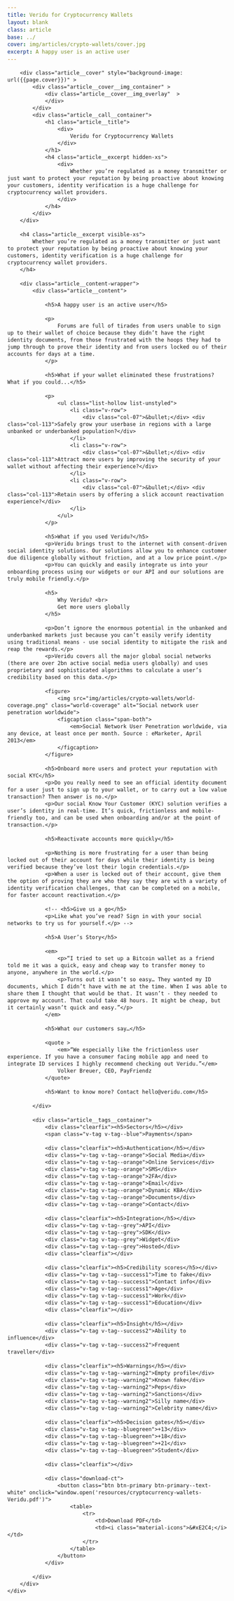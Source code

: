 ```yaml
---
title: Veridu for Cryptocurrency Wallets
layout: blank
class: article
base: ../
cover: img/articles/crypto-wallets/cover.jpg
excerpt: A happy user is an active user
---
```

<article>
	<div class="article__body article__body--crypto-wallets">

		<div class="article__cover" style="background-image: url({{page.cover}})" >
			<div class="article__cover__img_container" >
				<div class="article__cover__img_overlay"  >
				</div>
			</div>
			<div class="article__call__container">
				<h1 class="article__title">
					<div>
						Veridu for Cryptocurrency Wallets
					</div>
				</h1>
				<h4 class="article__excerpt hidden-xs">
					<div>
						Whether you’re regulated as a money transmitter or just want to protect your reputation by being proactive about knowing your customers, identity verification is a huge challenge for cryptocurrency wallet providers.
					</div>
				</h4>
			</div>
		</div>

		<h4 class="article__excerpt visible-xs">
			Whether you’re regulated as a money transmitter or just want to protect your reputation by being proactive about knowing your customers, identity verification is a huge challenge for cryptocurrency wallet providers.
		</h4>

		<div class="article__content-wrapper">
			<div class="article__content">

				<h5>A happy user is an active user</h5>

				<p>
					Forums are full of tirades from users unable to sign up to their wallet of choice because they didn’t have the right identity documents, from those frustrated with the hoops they had to jump through to prove their identity and from users locked ou of their accounts for days at a time.
				</p>

				<h5>What if your wallet eliminated these frustrations? What if you could...</h5>

				<p>
					<ul class="list-hollow list-unstyled">
						<li class="v-row">
							<div class="col-07">&bullet;</div> <div class="col-113">Safely grow your userbase in regions with a large unbanked or underbanked population?</div>
						</li>
						<li class="v-row">
							<div class="col-07">&bullet;</div> <div class="col-113">Attract more users by improving the security of your wallet without affecting their experience?</div>
						</li>
						<li class="v-row">
							<div class="col-07">&bullet;</div> <div class="col-113">Retain users by offering a slick account reactivation experience?</div>
						</li>
					</ul>
				</p>

				<h5>What if you used Veridu?</h5>
				<p>Veridu brings trust to the internet with consent-driven social identity solutions. Our solutions allow you to enhance customer due diligence globally without friction, and at a low price point.</p>
				<p>You can quickly and easily integrate us into your onboarding process using our widgets or our API and our solutions are truly mobile friendly.</p>

				<h5>
					Why Veridu? <br>
					Get more users globally
				</h5>

				<p>Don’t ignore the enormous potential in the unbanked and underbanked markets just because you can’t easily verify identity using traditional means - use social identity to mitigate the risk and reap the rewards.</p>
				<p>Veridu covers all the major global social networks (there are over 2bn active social media users globally) and uses proprietary and sophisticated algorithms to calculate a user’s credibility based on this data.</p>

				<figure>
					<img src="img/articles/crypto-wallets/world-coverage.png" class="world-coverage" alt="Social network user penetration worldwide">
					<figcaption class="span-both">
						<em>Social Network User Penetration worldwide, via any device, at least once per month. Source : eMarketer, April 2013</em>
					</figcaption>
				</figure>

				<h5>Onboard more users and protect your reputation with social KYC</h5>
				<p>Do you really need to see an official identity document for a user just to sign up to your wallet, or to carry out a low value transaction? Then answer is no.</p>
				<p>Our social Know Your Customer (KYC) solution verifies a user’s identity in real-time. It’s quick, frictionless and mobile-friendly too, and can be used when onboarding and/or at the point of transaction.</p>

				<h5>Reactivate accounts more quickly</h5>

				<p>Nothing is more frustrating for a user than being locked out of their account for days while their identity is being verified because they’ve lost their login credentials.</p>
				<p>When a user is locked out of their account, give them the option of proving they are who they say they are with a variety of identity verification challenges, that can be completed on a mobile, for faster account reactivation.</p>

				<!-- <h5>Give us a go</h5>
				<p>Like what you’ve read? Sign in with your social networks to try us for yourself.</p> -->

				<h5>A User’s Story</h5>

				<em>
					<p>“I tried to set up a Bitcoin wallet as a friend told me it was a quick, easy and cheap way to transfer money to anyone, anywhere in the world.</p>
					<p>Turns out it wasn’t so easy… They wanted my ID documents, which I didn’t have with me at the time. When I was able to share them I thought that would be that. It wasn’t - they needed to approve my account. That could take 48 hours. It might be cheap, but it certainly wasn’t quick and easy.”</p>
				</em>

				<h5>What our customers say…</h5>

				<quote >
					<em>“We especially like the frictionless user experience. If you have a consumer facing mobile app and need to integrate ID services I highly recommend checking out Veridu.”</em>
					Volker Breuer, CEO, PayFriendz
				</quote>

				<h5>Want to know more? Contact hello@veridu.com</h5>

			</div>

			<div class="article__tags__container">
				<div class="clearfix"><h5>Sectors</h5></div>
				<span class="v-tag v-tag--blue">Payments</span>

				<div class="clearfix"><h5>Authentication</h5></div>
				<div class="v-tag v-tag--orange">Social Media</div>
				<div class="v-tag v-tag--orange">Online Services</div>
				<div class="v-tag v-tag--orange">SMS</div>
				<div class="v-tag v-tag--orange">2FA</div>
				<div class="v-tag v-tag--orange">Email</div>
				<div class="v-tag v-tag--orange">Dynamic KBA</div>
				<div class="v-tag v-tag--orange">Documents</div>
				<div class="v-tag v-tag--orange">Contact</div>

				<div class="clearfix"><h5>Integration</h5></div>
				<div class="v-tag v-tag--grey">API</div>
				<div class="v-tag v-tag--grey">SDK</div>
				<div class="v-tag v-tag--grey">Widget</div>
				<div class="v-tag v-tag--grey">Hosted</div>
				<div class="clearfix"></div>

				<div class="clearfix"><h5>Credibility scores</h5></div>
				<div class="v-tag v-tag--success1">Time to fake</div>
				<div class="v-tag v-tag--success1">Contact info</div>
				<div class="v-tag v-tag--success1">Age</div>
				<div class="v-tag v-tag--success1">Work</div>
				<div class="v-tag v-tag--success1">Education</div>
				<div class="clearfix"></div>

				<div class="clearfix"><h5>Insight</h5></div>
				<div class="v-tag v-tag--success2">Ability to influence</div>
				<div class="v-tag v-tag--success2">Frequent traveller</div>

				<div class="clearfix"><h5>Warnings</h5></div>
				<div class="v-tag v-tag--warning2">Empty profile</div>
				<div class="v-tag v-tag--warning2">Known fake</div>
				<div class="v-tag v-tag--warning2">Peps</div>
				<div class="v-tag v-tag--warning2">Sanctions</div>
				<div class="v-tag v-tag--warning2">Silly name</div>
				<div class="v-tag v-tag--warning2">Celebrity name</div>

				<div class="clearfix"><h5>Decision gates</h5></div>
				<div class="v-tag v-tag--bluegreen">+13</div>
				<div class="v-tag v-tag--bluegreen">+18</div>
				<div class="v-tag v-tag--bluegreen">+21</div>
				<div class="v-tag v-tag--bluegreen">Student</div>

				<div class="clearfix"></div>

				<div class="download-ct">
					<button class="btn btn-primary btn-primary--text-white" onclick="window.open('resources/cryptocurrency-wallets-Veridu.pdf')">
						<table>
							<tr>
								<td>Download PDF</td>
								<td><i class="material-icons">&#xE2C4;</i></td>
							</tr>
						</table>
					</button>
				</div>

			</div>
		</div>
	</div>
</article>

<script type="text/javascript">

	function load () {

		angular
			.module('app')
			.controller('SolutionsCtrl', SolutionsCtrl);

		var $window = $(window);
		var $cover = $('.article__cover');

		SolutionsCtrl.$inject = [];
		function SolutionsCtrl () {
			var vm = this;

			vm.sectorsTabs = { active : 'payments' };
			vm.partnersTabs = { active : 'payfriendz' };
		}

		$cover.css('height', ($window.height() * 2/3));

		$window.resize(function() {
			$cover.css('height', ($window.height() * 2/3));
		});

	}

	document.addEventListener('DOMContentLoaded', load);

</script>
